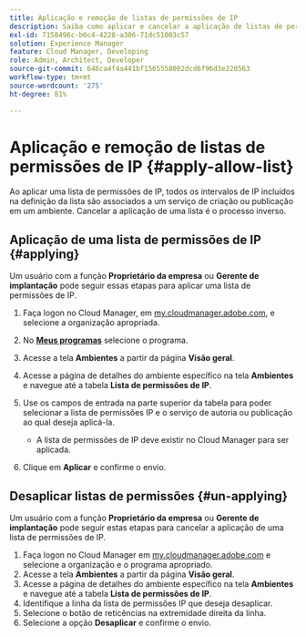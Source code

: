 ```yaml
---
title: Aplicação e remoção de listas de permissões de IP
description: Saiba como aplicar e cancelar a aplicação de listas de permissões de IP a ambientes.
exl-id: 7158496c-b0c4-4228-a306-71dc51003c57
solution: Experience Manager
feature: Cloud Manager, Developing
role: Admin, Architect, Developer
source-git-commit: 646ca4f4a441bf1565558002dcd6f96d3e228563
workflow-type: tm+mt
source-wordcount: '275'
ht-degree: 81%

---
```



# Aplicação e remoção de listas de permissões de IP {#apply-allow-list}

Ao aplicar uma lista de permissões de IP, todos os intervalos de IP incluídos na definição da lista são associados a um serviço de criação ou publicação em um ambiente. Cancelar a aplicação de uma lista é o processo inverso.

## Aplicação de uma lista de permissões de IP {#applying}

Um usuário com a função **Proprietário da empresa** ou **Gerente de implantação** pode seguir essas etapas para aplicar uma lista de permissões de IP.

1. Faça logon no Cloud Manager, em [my.cloudmanager.adobe.com](https://my.cloudmanager.adobe.com/), e selecione a organização apropriada.

1. No **[Meus programas](/help/implementing/cloud-manager/navigation.md#my-programs)** selecione o programa.
1. Acesse a tela **Ambientes** a partir da página **Visão geral**.
1. Acesse a página de detalhes do ambiente específico na tela **Ambientes** e navegue até a tabela **Lista de permissões de IP**.
1. Use os campos de entrada na parte superior da tabela para poder selecionar a lista de permissões IP e o serviço de autoria ou publicação ao qual deseja aplicá-la.
   * A lista de permissões de IP deve existir no Cloud Manager para ser aplicada.
1. Clique em **Aplicar** e confirme o envio.

## Desaplicar listas de permissões {#un-applying}

Um usuário com a função **Proprietário da empresa** ou **Gerente de implantação** pode seguir estas etapas para cancelar a aplicação de uma lista de permissões de IP.

1. Faça logon no Cloud Manager em [my.cloudmanager.adobe.com](https://my.cloudmanager.adobe.com/) e selecione a organização e o programa apropriado.
1. Acesse a tela **Ambientes** a partir da página **Visão geral**.
1. Acesse a página de detalhes do ambiente específico na tela **Ambientes** e navegue até a tabela **Lista de permissões de IP**.
1. Identifique a linha da lista de permissões IP que deseja desaplicar.
1. Selecione o botão de reticências na extremidade direita da linha.
1. Selecione a opção **Desaplicar** e confirme o envio.
